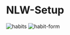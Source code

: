# NLW-Setup

![habits](https://user-images.githubusercontent.com/102697831/216688497-82b150d9-3096-4d08-98f2-721090502596.png)
![habit-form](https://user-images.githubusercontent.com/102697831/216688720-4af1547c-17b1-40c3-ae98-76e64c70e916.png)

